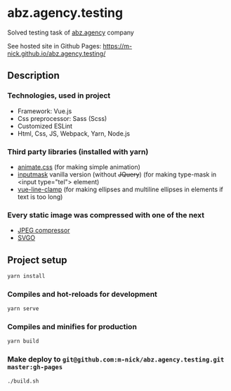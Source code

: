 # abz.agency.testing

Solved testing task of [abz.agency](https://abz.agency/) company

See hosted site in Github Pages: <https://m-nick.github.io/abz.agency.testing/>

## Description

### Technologies, used in project

- Framework: Vue.js
- Css preprocessor: Sass (Scss)
- Customized ESLint
- Html, Css, JS, Webpack, Yarn, Node.js

### Third party libraries (installed with yarn)

- [animate.css](https://github.com/daneden/animate.css) (for making simple animation)
- [inputmask](https://github.com/RobinHerbots/Inputmask) vanilla version (without ~~JQuery~~) (for making type-mask in \<input type="tel"> element)
- [vue-line-clamp](https://github.com/Frondor/vue-line-clamp) (for making ellipses and multiline ellipses in elements if text is too long)

### Every static image was compressed with one of the next

- [JPEG compressor](https://compresspng.com/)
- [SVGO](https://github.com/svg/svgo)

## Project setup

```bash
yarn install
```

### Compiles and hot-reloads for development

```bash
yarn serve
```

### Compiles and minifies for production

```bash
yarn build
```

### Make deploy to `git@github.com:m-nick/abz.agency.testing.git master:gh-pages`

```bash
./build.sh
```
